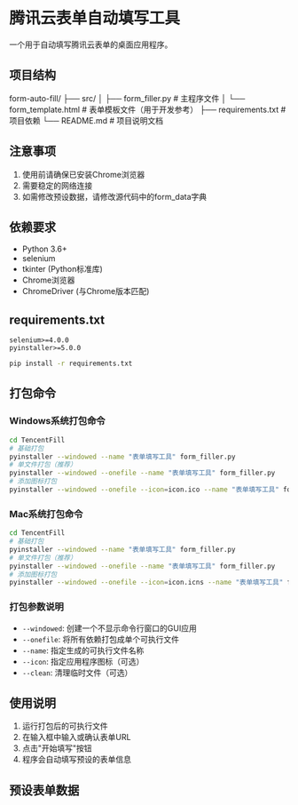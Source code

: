 # 腾讯云表单自动填写工具

一个用于自动填写腾讯云表单的桌面应用程序。

## 项目结构

form-auto-fill/
├── src/
│ ├── form_filler.py # 主程序文件
│ └── form_template.html # 表单模板文件（用于开发参考）
├── requirements.txt # 项目依赖
└── README.md # 项目说明文档

## 注意事项

1. 使用前请确保已安装Chrome浏览器
2. 需要稳定的网络连接
3. 如需修改预设数据，请修改源代码中的form_data字典

## 依赖要求

- Python 3.6+
- selenium
- tkinter (Python标准库)
- Chrome浏览器
- ChromeDriver (与Chrome版本匹配)

## requirements.txt
    selenium>=4.0.0
    pyinstaller>=5.0.0

```bash
pip install -r requirements.txt
```

## 打包命令

### Windows系统打包命令

```bash
cd TencentFill
# 基础打包
pyinstaller --windowed --name "表单填写工具" form_filler.py
# 单文件打包（推荐）
pyinstaller --windowed --onefile --name "表单填写工具" form_filler.py
# 添加图标打包
pyinstaller --windowed --onefile --icon=icon.ico --name "表单填写工具" form_filler.py
```

### Mac系统打包命令

```bash
cd TencentFill
# 基础打包
pyinstaller --windowed --name "表单填写工具" form_filler.py
# 单文件打包（推荐）
pyinstaller --windowed --onefile --name "表单填写工具" form_filler.py
# 添加图标打包
pyinstaller --windowed --onefile --icon=icon.icns --name "表单填写工具" form_filler.py
```

### 打包参数说明

- `--windowed`: 创建一个不显示命令行窗口的GUI应用
- `--onefile`: 将所有依赖打包成单个可执行文件
- `--name`: 指定生成的可执行文件名称
- `--icon`: 指定应用程序图标（可选）
- `--clean`: 清理临时文件（可选）

## 使用说明

1. 运行打包后的可执行文件
2. 在输入框中输入或确认表单URL
3. 点击"开始填写"按钮
4. 程序会自动填写预设的表单信息

## 预设表单数据
